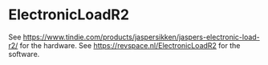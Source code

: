 # ElectronicLoadR2

See https://www.tindie.com/products/jaspersikken/jaspers-electronic-load-r2/ for the hardware.
See https://revspace.nl/ElectronicLoadR2 for the software.

